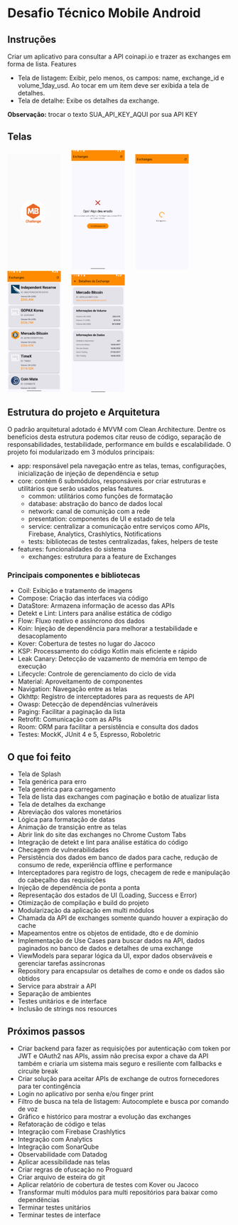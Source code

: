 # Desafio Técnico Mobile Android

## Instruções
Criar um aplicativo para consultar a API coinapi.io e trazer as exchanges em forma de lista.
Features
- Tela de listagem: Exibir, pelo menos, os campos: name, exchange_id e volume_1day_usd. Ao tocar em um item deve ser exibida a tela de detalhes.
- Tela de detalhe: Exibe os detalhes da exchange.
  
**Observação:** trocar o texto SUA_API_KEY_AQUI por sua API KEY

## Telas
<p float="left">
  <img src="assets/Splash.png" width="120" style="margin-right:20px;" />
  <img src="assets/Error.png" width="120" style="margin-right:20px;" />
  <img src="assets/Loading.png" width="120" style="margin-right:20px;" />
  <img src="assets/List.png" width="120" style="margin-right:20px;" />
  <img src="assets/Detail.png" width="120" />
</p>

## Estrutura do projeto e Arquitetura
O padrão arquitetural adotado é MVVM com Clean Architecture. Dentre os benefícios desta estrutura podemos citar reuso de código, separação de responsabilidades, testabilidade, performance em builds e escalabilidade.
O projeto foi modularizado em 3 módulos principais:
- app: responsável pela navegação entre as telas, temas, configurações, inicialização de injeção de dependëncia e setup
- core: contém 6 submódulos, responsáveis por criar estruturas e utilitários que serão usados pelas features.
  - common: utilitários como funções de formatação
  - database: abstração do banco de dados local
  - network: canal de comunição com a rede
  - presentation: componentes de UI e estado de tela
  - service: centralizar a comunicação entre serviços como APIs, Firebase, Analytics, Crashlytics, Notifications
  - tests: bibliotecas de testes centralizadas, fakes, helpers de teste
- features: funcionalidades do sistema
  - exchanges: estrutura para a feature de Exchanges

### Principais componentes e bibliotecas
- Coil: Exibição e tratamento de imagens
- Compose: Criação das interfaces via código
- DataStore: Armazena informação de acesso das APIs
- Detekt e Lint: Linters para análise estática de código
- Flow: Fluxo reativo e assíncrono dos dados
- Koin: Injeção de dependência para melhorar a testabilidade e desacoplamento
- Kover: Cobertura de testes no lugar do Jacoco
- KSP: Processamento do código Kotlin mais eficiente e rápido
- Leak Canary: Detecção de vazamento de memória em tempo de execução
- Lifecycle: Controle de gerenciamento do ciclo de vida
- Material: Aproveitamento de componentes
- Navigation: Navegação entre as telas
- Okhttp: Registro de interceptadores para as requests de API 
- Owasp: Detecção de dependências vulneráveis
- Paging: Facilitar a paginação da lista
- Retrofit: Comunicação com as APIs
- Room: ORM para facilitar a persistência e consulta dos dados
- Testes: MockK, JUnit 4 e 5, Espresso, Roboletric

## O que foi feito
- Tela de Splash
- Tela genérica para erro
- Tela genérica para carregamento
- Tela de lista das exchanges com paginação e botão de atualizar lista
- Tela de detalhes da exchange
- Abreviação dos valores monetários
- Lógica para formatação de datas
- Animação de transição entre as telas
- Abrir link do site das exchanges no Chrome Custom Tabs
- Integração de detekt e lint para análise estática do código
- Checagem de vulnerabilidades
- Persistência dos dados em banco de dados para cache, redução de consumo de rede, experiência offline e performance
- Interceptadores para registro de logs, checagem de rede e manipulação do cabeçalho das requisições
- Injeção de dependência de ponta a ponta
- Representação dos estados de UI (Loading, Success e Error)
- Otimização de compilação e build do projeto
- Modularização da aplicação em multi módulos
- Chamada da API de exchanges somente quando houver a expiração do cache
- Mapeamentos entre os objetos de entidade, dto e de domínio
- Implementação de Use Cases para buscar dados na API, dados paginados no banco de dados e detalhes de uma exchange
- ViewModels para separar lógica da UI, expor dados observáveis e gerenciar tarefas assíncronas
- Repository para encapsular os detalhes de como e onde os dados são obtidos
- Service para abstrair a API
- Separação de ambientes
- Testes unitários e de interface
- Inclusão de strings nos resources

## Próximos passos
- Criar backend para fazer as requisições por autenticação com token por JWT e OAuth2 nas APIs, assim não precisa expor a chave da API também e criaria um sistema mais seguro e resiliente com fallbacks e circuite break
- Criar solução para aceitar APIs de exchange de outros fornecedores para ter contingência
- Login no aplicativo por senha e/ou finger print
- Filtro de busca na tela de listagem: Autocomplete e busca por comando de voz
- Grãfico e histórico para mostrar a evolução das exchanges
- Refatoração de código e telas
- Integração com Firebase Crashlytics
- Integração com Analytics
- Integração com SonarQube
- Observabilidade com Datadog
- Aplicar acessibilidade nas telas
- Criar regras de ofuscação no Proguard
- Criar arquivo de esteira do git
- Aplicar relatório de cobertura de testes com Kover ou Jacoco
- Transformar multi módulos para multi repositórios para baixar como dependëncias
- Terminar testes unitários
- Terminar testes de interface

